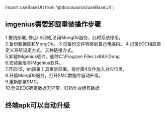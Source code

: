 
import useBaseUrl from '@docusaurus/useBaseUrl';

## imgenius需要卸载重装操作步骤

1 撤销部署, 停止IIS网站,关闭MongDb服务，此时系统停用。  
2.备份数据库和MongDb。
3.将备份文件转移到自己电脑内。
4.记录EOC相应自定义导航设定方式。三种链接方式。  
5.卸载IMgenius软件。删除C:\Program Files (x86)\iDong  
6.安装新版本IMgenius软件。  
7.开启IIS，im部署工具重新部署。将步骤4文件放入对应位置。  
8.开启MongDb服务，打开SMC数据库自动升级。  
9.重新部署SMC。  
10.登录EOC确定数据无异常，归档作业组有数据

## 终端apk可以自动升级

